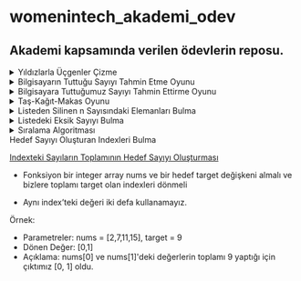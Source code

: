 # womenintech_akademi_odev
Akademi kapsamında verilen ödevlerin reposu.
------------
<details>
<summary>Yıldızlarla Üçgenler Çizme</summary>

[Yıldızlarla Üçgenler Çizme](https://github.com/ruveydacerenyilmaz/womenintech_akademi_odev/blob/main/1-ucgenler.ipynb)
* '*' ile farklı şekillerde yıldızlarla çizilen üçgenleri görebilirsiniz.

</details>

<details>
<summary>Bilgisayarın Tuttuğu Sayıyı Tahmin Etme Oyunu</summary>

[Bilgisayarın Tuttuğu Sayıyı Tahmin Etme Oyunu](https://github.com/ruveydacerenyilmaz/womenintech_akademi_odev/blob/main/2-random_sayi_oyunu.py)
* Random kütüphanesi ile bilgisayarın tuttuğu sayıyı tahmin etme oyunu.
* Random kütüphanesi ile bilgisayara bir sayı tutturulur. Tahmin etmek için girdiğimiz sayı, sistemden büyük veya küçükse uyarı verip yönergeler dahilinde sayıyı değiştiriyoruz. Eğer girdiğimiz sayı doğruysa da tebrik mesajı alıyoruz.

</details>


<details>
<summary>Bilgisayara  Tuttuğumuz Sayıyı Tahmin Ettirme Oyunu</summary>

[Bilgisayara  Tuttuğumuz Sayıyı Tahmin Ettirme Oyunu](https://github.com/ruveydacerenyilmaz/womenintech_akademi_odev/blob/main/3-computer_guess.ipynb)
* Tuttuğumuz sayıyı bilgisayar random sayılar sunarak tahmin etmeye çalışıyor. Eğer bilgisayarın verdiği sayı tuttuğumuz sayıdan; 
Küçükse 'k' harfini giriyoruz ardından bu sefer bilgisayar bize daha büyük bir sayı gönderiyor,
Büyükse 'b' harfini giriyoruz ardından bilgisayar bize daha küçük bir sayı gönderiyor, 
Doğruysa da 'd' harflerini giriyoruz. 
</details>

<details>
<summary>Taş-Kağıt-Makas Oyunu</summary>

[Taş-Kağıt-Makas Oyunu](https://github.com/ruveydacerenyilmaz/womenintech_akademi_odev/blob/main/4-rock_raper_scissors.ipynb)
* Oyun kuralları;
* Taş makası ezer.
* Makas kağıdı keser.
* Kağıt taşı sarar.
</details>

<details>
<summary>Listeden Silinen n Sayısındaki Elemanları Bulma</summary>

[Listeden Silinen n Sayısındaki Elemanları Bulma](https://github.com/ruveydacerenyilmaz/womenintech_akademi_odev/blob/main/5-veriyapilari_sorular.ipynb/6-eksik_sayiyi_bulma.ipynb)
* 0'dan 100'e kadar karışık sırada sayıları tutan bir liste var ve bu liste içerisinde n tane sayı eksik. Kaç tane sayının eksik olduğunu ve eksik sayıları bulunuz.

- Örnek: my_list = [0, 7, 5, 8, 2] -> 0-10 arasında (10 dahil.)

- 6 adet sayı eksiktir. Eksik olan sayılar [1, 3, 4, 6, 9, 10]
</details>

<details>
<summary>Listedeki Eksik Sayıyı Bulma</summary>

[Listedeki Eksik Sayıyı Bulma](https://github.com/ruveydacerenyilmaz/womenintech_akademi_odev/blob/main/5-veriyapilari_sorular.ipynb/6-eksik_sayiyi_bulma.ipynb)
* 0'dan 100'e kadar karışık sırada sayıları tutan bir listenizin olduğunu düşünün. 
- Bu liste içerisinde 1 adet sayı eksik. Eksik olan sayıyı bulunuz.
</details>

<details>
<summary>Sıralama Algoritması</summary>

[sorted() Kullanmadan Sıralama Algoritması](https://github.com/ruveydacerenyilmaz/womenintech_akademi_odev/blob/main/5-veriyapilari_sorular.ipynb/7-selection_sort.ipynb)
* Rastgele iki sayı girilsin ve bu sayılar aralığında bir liste oluşturulsun.
* Oluşturulan liste karıştırılsın.
* Karıştırılan liste üzerinde sorted() kullanmadan, sıralama algoritmasını kullanarak listeyi sıralayınız.

</details>

<summary>Hedef Sayıyı Oluşturan Indexleri Bulma</summary>

[Indexteki Sayıların Toplamının Hedef Sayıyı Oluşturması](https://github.com/ruveydacerenyilmaz/womenintech_akademi_odev/blob/main/5-veriyapilari_sorular.ipynb/8-toplamitargetindex.ipynb)
* Fonksiyon bir integer array nums ve bir hedef target değişkeni almalı ve bizlere toplamı target olan indexleri dönmeli
- Aynı index’teki değeri iki defa kullanamayız.

Örnek:
* Parametreler: nums = [2,7,11,15], target = 9
* Dönen Değer: [0,1]
* Açıklama: nums[0] ve nums[1]'deki değerlerin toplamı 9 yaptığı için çıktımız [0, 1] oldu.

</details>
